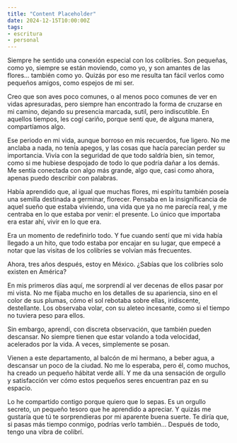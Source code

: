 ```yaml
---
title: "Content Placeholder"
date: 2024-12-15T10:00:00Z
tags:
- escritura
- personal
---
```


Siempre he sentido una conexión especial con los colibríes. Son pequeñas, como yo, siempre se están moviendo, como yo, y son amantes de las flores… también como yo. Quizás por eso me resulta tan fácil verlos como pequeños amigos, como espejos de mi ser.

Creo que son aves poco comunes, o al menos poco comunes de ver en vidas apresuradas, pero siempre han encontrado la forma de cruzarse en mi camino, dejando su presencia marcada, sutil, pero indiscutible. En aquellos tiempos, les cogí cariño, porque sentí que, de alguna manera, compartíamos algo.

Ese periodo en mi vida, aunque borroso en mis recuerdos, fue ligero. No me anclaba a nada, no tenía apegos, y las cosas que hacía parecían perder su importancia. Vivía con la seguridad de que todo saldría bien, sin temor, como si me hubiese despojado de todo lo que podría dañar a los demás. Me sentía conectada con algo más grande, algo que, casi como ahora, apenas puedo describir con palabras.

Había aprendido que, al igual que muchas flores, mi espíritu también poseía una semilla destinada a germinar, florecer. Pensaba en la insignificancia de aquel sueño que estaba viviendo, una vida que ya no me parecía real, y me centraba en lo que estaba por venir: el presente. Lo único que importaba era estar ahí, vivir en lo que era.

Era un momento de redefinirlo todo. Y fue cuando sentí que mi vida había llegado a un hito, que todo estaba por encajar en su lugar, que empecé a notar que las visitas de los colibríes se volvían más frecuentes.

Ahora, tres años después, estoy en México. ¿Sabías que los colibríes solo existen en América?

En mis primeros días aquí, me sorprendí al ver decenas de ellos pasar por mi vista. No me fijaba mucho en los detalles de su apariencia, sino en el color de sus plumas, cómo el sol rebotaba sobre ellas, iridiscente, destellante. Los observaba volar, con su aleteo incesante, como si el tiempo no tuviera peso para ellos.

Sin embargo, aprendí, con discreta observación, que también pueden descansar. No siempre tienen que estar volando a toda velocidad, acelerados por la vida. A veces, simplemente se posan.

Vienen a este departamento, al balcón de mi hermano, a beber agua, a descansar un poco de la ciudad. No me lo esperaba, pero él, como muchos, ha creado un pequeño hábitat verde allí. Y me da una sensación de orgullo y satisfacción ver cómo estos pequeños seres encuentran paz en su espacio.

Lo he compartido contigo porque quiero que lo sepas. Es un orgullo secreto, un pequeño tesoro que he aprendido a apreciar. Y quizás me gustaría que tú te sorprendieras por mi aparente buena suerte. Te diría que, si pasas más tiempo conmigo, podrías verlo también… Después de todo, tengo una vibra de colibrí.
